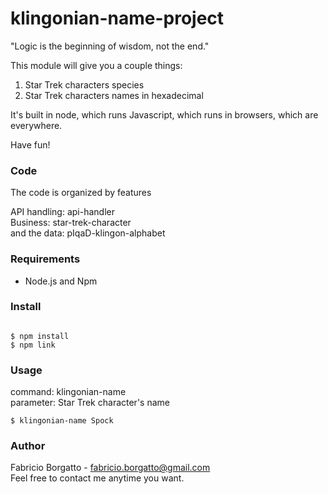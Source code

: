 # klingonian-name-project

"Logic is the beginning of wisdom, not the end."

This module will give you a couple things:
1. Star Trek characters species
2. Star Trek characters names in hexadecimal

It's built in node, which runs Javascript, which runs in browsers, which are everywhere.

Have fun!

### Code

The code is organized by features

API handling: api-handler
<br>Business: star-trek-character
<br>and the data: 
pIqaD-klingon-alphabet

### Requirements

* Node.js and Npm

### Install

```

$ npm install
$ npm link

```

### Usage

command: klingonian-name <br>
parameter: Star Trek character's name

```
$ klingonian-name Spock
```

### Author

Fabricio Borgatto - fabricio.borgatto@gmail.com
<br>Feel free to contact me anytime you want.

